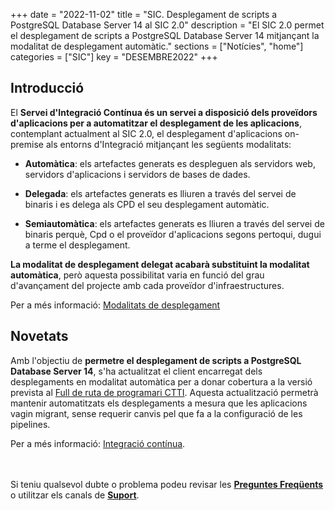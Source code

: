 +++
date        = "2022-11-02"
title       = "SIC. Desplegament de scripts a PostgreSQL Database Server 14 al SIC 2.0"
description = "El SIC 2.0 permet el desplegament de scripts a PostgreSQL Database Server 14 mitjançant la modalitat de desplegament automàtic."
sections    = ["Notícies", "home"]
categories  = ["SIC"]
key         = "DESEMBRE2022"
+++

## Introducció

El **Servei d'Integració Contínua és un servei a disposició dels proveïdors d'aplicacions per a automatitzar el desplegament
de les aplicacions**, contemplant actualment al SIC 2.0, el desplegament d'aplicacions on-premise als entorns d'Integració
mitjançant les següents modalitats:

* **Automàtica**: els artefactes generats es despleguen als servidors web, servidors d'aplicacions i servidors de bases de dades.

* **Delegada**: els artefactes generats es lliuren a través del servei de binaris i es delega als CPD el seu desplegament automàtic.

* **Semiautomàtica**: els artefactes generats es lliuren a través del servei de binaris perquè, Cpd o el proveïdor d'aplicacions
segons pertoqui, dugui a terme el desplegament.

**La modalitat de desplegament delegat acabarà substituint la modalitat automàtica**, però aquesta possibilitat varia en
funció del grau d'avançament del projecte amb cada proveïdor d'infraestructures.

Per a més informació: [Modalitats de desplegament](https://canigo.ctti.gencat.cat/plataformes/sic/serveis/sic20-serveis/ci/#modalitats-de-desplegament)

## Novetats

Amb l'objectiu de **permetre el desplegament de scripts a PostgreSQL Database Server 14**, s'ha actualitzat el client encarregat
dels desplegaments en modalitat automàtica per a donar cobertura a la versió prevista al
[Full de ruta de programari CTTI](https://qualitat.solucions.gencat.cat/estandards/estandard-full-ruta-programari/#servidors-d-aplicacions).
Aquesta actualització permetrà mantenir automatitzats els desplegaments a mesura que les aplicacions vagin migrant,
sense requerir canvis pel que fa a la configuració de les pipelines.

Per a més informació: [Integració contínua](/plataformes/sic/serveis/sic20-serveis/ci/).

<br/><br/>
Si teniu qualsevol dubte o problema podeu revisar les [**Preguntes Freqüents**](/sic/faq) o utilitzar els canals de [**Suport**](/sic/suport).